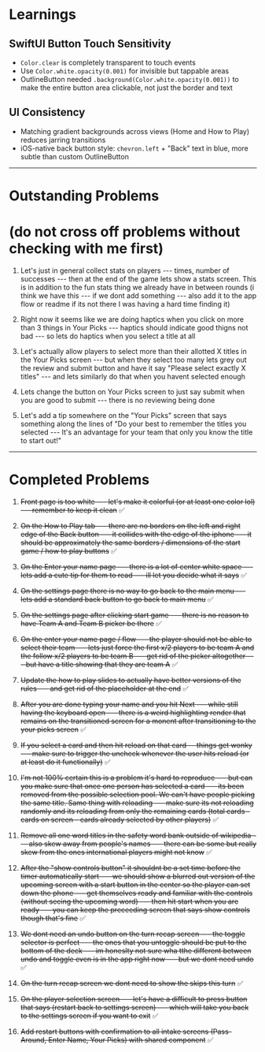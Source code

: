 # Learnings

## SwiftUI Button Touch Sensitivity
- `Color.clear` is completely transparent to touch events
- Use `Color.white.opacity(0.001)` for invisible but tappable areas
- OutlineButton needed `.background(Color.white.opacity(0.001))` to make the entire button area clickable, not just the border and text

## UI Consistency 
- Matching gradient backgrounds across views (Home and How to Play) reduces jarring transitions
- iOS-native back button style: `chevron.left` + "Back" text in blue, more subtle than custom OutlineButton

---

# Outstanding Problems
# (do not cross off problems without checking with me first)

1. Let's just in general collect stats on players --- times, number of successes --- then at the end of the game lets show a stats screen. This is in addition to the fun stats thing we already have in between rounds (i think we have this --- if we dont add something --- also add it to the app flow or readme if its not there I was having a hard time finding it)

2. Right now it seems like we are doing haptics when you click on more than 3 things in Your Picks --- haptics should indicate good thigns not bad --- so lets do haptics when you select a title at all 

3. Let's actually allow players to select more than their allotted X titles in the Your Picks screen --- but when they select too many lets grey out the review and submit button and have it say "Please select exactly X titles" --- and lets similarly do that when you havent selected enough

4. Lets change the button on Your Picks screen to just say submit when you are good to submit --- there is no reviewing being done 

5. Let's add a tip somewhere on the "Your Picks" screen that says something along the lines of "Do your best to remember the titles you selected --- It's an advantage for your team that only you know the title to start out!" 

---

# Completed Problems

1. ~~Front page is too white --- let's make it colorful (or at least one color lol) --- remember to keep it clean~~ ✅

2. ~~On the How to Play tab --- there are no borders on the left and right edge of the Back button --- it collides with the edge of the iphone --- it should be approximately the same borders / dimensions of the start game / how to play buttons~~ ✅

3. ~~On the Enter your name page --- there is a lot of center white space --- lets add a cute tip for them to read --- ill let you decide what it says~~ ✅

4. ~~On the settings page there is no way to go back to the main menu --- lets add a standard back button to go back to main menu~~ ✅

5. ~~On the settings page after clicking start game --- there is no reason to have Team A and Team B picker be there~~ ✅

6. ~~On the enter your name page / flow --- the player should not be able to select their team --- lets just force the first x/2 players to be team A and the follow x/2 players to be team B --- get rid of the picker altogether --- but have a title showing that they are team A~~ ✅

7. ~~Update the how to play slides to actually have better versions of the rules --- and get rid of the placeholder at the end~~ ✅

8. ~~After you are done typing your name and you hit Next --- while still having the keyboard open --- there is a weird highlighting render that remains on the transitioned screen for a monent after transitioning to the your picks screen~~ ✅

9. ~~If you select a card and then hit reload on that card -- things get wonky --- make sure to trigger the uncheck whenever the user hits reload (or at least do it functionally)~~ ✅

10. ~~I'm not 100% certain this is a problem it's hard to reproduce --- but can you make sure that once one person has selected a card --- its been removed from the possible selection pool. We can't have people picking the same title. Same thing with reloading --- make sure its not reloading randomly and its reloading from only the remaining cards (total cards - cards on screen - cards already selected by other players)~~ ✅

11. ~~Remove all one word titles in the safety word bank outside of wikipedia --- also skew away from people's names --- there can be some but really skew from the ones international players might not know~~ ✅

12. ~~After the "show controls button" it shouldnt be a set time before the timer automatically start --- we should show a blurred out version of the upcoming screen with a start button in the center so the player can set down the phone --- get themselves ready and familiar with the controls (without seeing the upcoming word) --- then hit start when you are ready --- you can keep the preceeding screen that says show controls though that's fine~~ ✅

13. ~~We dont need an undo button on the turn recap screen --- the toggle selector is perfect --- the ones that you untoggle should be put to the bottom of the deck --- im honeslty not sure wha tthe different between undo and toggle even is in the app right now --- but we dont need undo~~ ✅

14. ~~On the turn recap screen we dont need to show the skips this turn~~ ✅

15. ~~On the player selection screen --- let's have a difficult to press button that says (restart back to settings screen) --- which will take you back to the settings screen if you want to exit~~ ✅

16. ~~Add restart buttons with confirmation to all intake screens (Pass-Around, Enter Name, Your Picks) with shared component~~ ✅